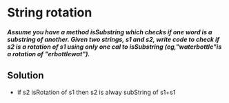# String rotation

##### Assume you have a method isSubstring which checks if one word is a substring of another. Given two strings, s1 and s2, write code to check if s2 is a rotation of s1 using only one cal to isSubstring (eg,"waterbottle"is a rotation of "erbottlewat").

## Solution
- if s2 isRotation of s1 then s2 is alway subString of s1+s1 